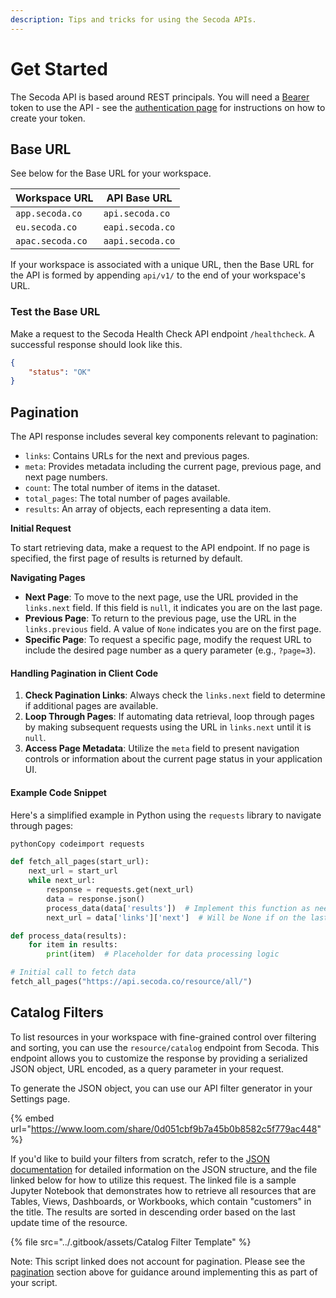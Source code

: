 ```yaml
---
description: Tips and tricks for using the Secoda APIs.
---
```


# Get Started

The Secoda API is based around REST principals. You will need a [Bearer](authentication.md) token to use the API - see the [authentication page](authentication.md) for instructions on how to create your token.&#x20;

## Base URL

See below for the Base URL for your workspace.

| Workspace URL    | API Base URL     |
| ---------------- | ---------------- |
| `app.secoda.co`  | `api.secoda.co`  |
| `eu.secoda.co`   | `eapi.secoda.co` |
| `apac.secoda.co` | `aapi.secoda.co` |

If your workspace is associated with a unique URL, then the Base URL for the API is formed by appending `api/v1/` to the end of your workspace's URL.

### Test the Base URL

Make a request to the Secoda Health Check API endpoint `/healthcheck`. A successful response should look like this.&#x20;

```json
{
    "status": "OK"
}
```

## Pagination

The API response includes several key components relevant to pagination:

* `links`: Contains URLs for the next and previous pages.
* `meta`: Provides metadata including the current page, previous page, and next page numbers.
* `count`: The total number of items in the dataset.
* `total_pages`: The total number of pages available.
* `results`: An array of objects, each representing a data item.

**Initial Request**

To start retrieving data, make a request to the API endpoint. If no page is specified, the first page of results is returned by default.

**Navigating Pages**

* **Next Page**: To move to the next page, use the URL provided in the `links.next` field. If this field is `null`, it indicates you are on the last page.
* **Previous Page**: To return to the previous page, use the URL in the `links.previous` field. A value of `None` indicates you are on the first page.
* **Specific Page**: To request a specific page, modify the request URL to include the desired page number as a query parameter (e.g., `?page=3`).

#### Handling Pagination in Client Code

1. **Check Pagination Links**: Always check the `links.next` field to determine if additional pages are available.
2. **Loop Through Pages**: If automating data retrieval, loop through pages by making subsequent requests using the URL in `links.next` until it is `null`.
3. **Access Page Metadata**: Utilize the `meta` field to present navigation controls or information about the current page status in your application UI.

#### Example Code Snippet

Here's a simplified example in Python using the `requests` library to navigate through pages:

```python
pythonCopy codeimport requests

def fetch_all_pages(start_url):
    next_url = start_url
    while next_url:
        response = requests.get(next_url)
        data = response.json()
        process_data(data['results'])  # Implement this function as needed
        next_url = data['links']['next']  # Will be None if on the last page

def process_data(results):
    for item in results:
        print(item)  # Placeholder for data processing logic

# Initial call to fetch data
fetch_all_pages("https://api.secoda.co/resource/all/")
```

## Catalog Filters

To list resources in your workspace with fine-grained control over filtering and sorting, you can use the `resource/catalog` endpoint from Secoda. This endpoint allows you to customize the response by providing a serialized JSON object, URL encoded, as a query parameter in your request.

To generate the JSON object, you can use our API filter generator in your Settings page.&#x20;

{% embed url="https://www.loom.com/share/0d051cbf9b7a45b0b8582c5f779ac448" %}

If you'd like to build your filters from scratch, refer to the [JSON documentation](https://api.secoda.co/api/schema/redoc/#tag/Resource/paths/\~1resource\~1catalog/get) for detailed information on the JSON structure, and the file linked below for how to utilize this request. The linked file is a sample Jupyter Notebook that demonstrates how to retrieve all resources that are Tables, Views, Dashboards, or Workbooks, which contain "customers" in the title. The results are sorted in descending order based on the last update time of the resource.

{% file src="../.gitbook/assets/Catalog Filter Template" %}

Note: This script linked does not account for pagination. Please see the [pagination](get-started.md#pagination) section above for guidance around implementing this as part of your script.&#x20;
